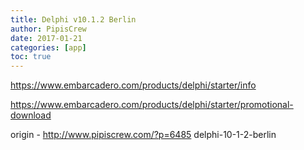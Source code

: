 ```yaml
---
title: Delphi v10.1.2 Berlin
author: PipisCrew
date: 2017-01-21
categories: [app]
toc: true
---
```


https://www.embarcadero.com/products/delphi/starter/info

https://www.embarcadero.com/products/delphi/starter/promotional-download

origin - http://www.pipiscrew.com/?p=6485 delphi-10-1-2-berlin